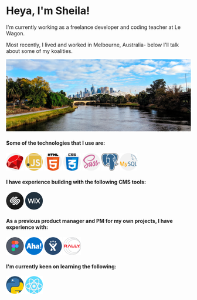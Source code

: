 <h1 class="text-center"> Heya, I'm Sheila! </h1>

 
<p>I'm currently working as a freelance developer and coding teacher at Le Wagon.</p>

<p>Most recently, I lived and worked in Melbourne, Australia- below I'll talk about some of my koalities.</p>

<img src="images/melbourne.jpg">

<h4>Some of the technologies that I use are: </h4>
<p float="left">
 <img src="images/ruby.png" height="48px">     <img src="images/javascript.png" height="48px">     <img src="images/html-5.png" height="48px">     <img src="images/css.png" height="48px">     <img src="images/sass.png" height="48px">     <img src="images/postgres.png" height="48px">     <img src="images/mysql.png" height="48px">
 </p>

<h4>I have experience building with the following CMS tools: </h4>
<p float="left">
 <img src="images/squarespace.png" height="48px">     <img src="images/wix.png" height="48px">
</p>

<h4>As a previous product manager and PM for my own projects, I have experience with: </h4>
<p float="left">
 <img src="images/figma.png" height="48px">     <img src="images/aha.png" height="48px">     <img src="images/jira.png" height="48px">     <img src="images/rally.png" height="48px">
</p>

<h4>I'm currently keen on learning the following: </h4>
<p float="left">
 <img src="images/python.png" height="48px">     <img src="images/react.png" height="48px">
</p>


<!--
**sheesh19/sheesh19** is a ✨ _special_ ✨ repository because its `README.md` (this file) appears on your GitHub profile.

Here are some ideas to get you started:

- 🔭 I’m currently working on ...
- 🌱 I’m currently learning ...
- 👯 I’m looking to collaborate on ...
- 🤔 I’m looking for help with ...
- 💬 Ask me about ...
- 📫 How to reach me: ...
- 😄 Pronouns: ...
- ⚡ Fun fact: ...
-->
